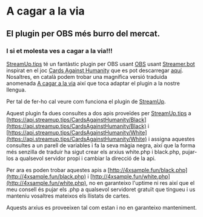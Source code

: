 # A cagar a la via
## El plugin per OBS més burro del mercat.
###  I si et molesta ves a cagar a la via!!!

[StreamUp.tips](https://streamup.tips/) té un fantàstic plugin per OBS usant [OBS](https://obsproject.com) usant [Streamer.bot](https://streamer.bot) inspirat en el joc [Cards Against Humanity](https://www.cardsagainsthumanity.com) que es pot descarregar [aquí](https://streamup.tips/product/cards-against-humanity).
Nosaltres, en català podem trobar una magnífica versió traduida anomenada [A cagar a la via](https://acagar.cat) així que toca adaptar el plugin a la nostre llengua.

Per tal de fer-ho cal veure com funciona el plugin de [StreamUp](https://streamup.tips/).

Aquest plugin fa dues consultes a dos apis proveïdes per [StreamUp.tips](https://streamup.tips/) a [https://api.streamup.tips/CardsAgainstHumanity/Black](https://api.streamup.tips/CardsAgainstHumanity/Black) i [https://api.streamup.tips/CardsAgainstHumanity/White](https://api.streamup.tips/CardsAgainstHumanity/White) i assigna aquestes consultes a un parell de variables i fa la seva màgia negra, així que la forma més senzilla de traduir ha sigut crear els arxius white.php i black.php, pujar-los a qualsevol servidor propi i cambiar la direcció de la api.

Per ara es poden trobar aquestes apis a [http://4xsample.fun/black.php](http://4xsample.fun/black.php) i [http://4xsample.fun/white.php](http://4xsample.fun/white.php), no en garanteixo l'uptime ni res així que el meu consell és pujar els .php a qualsevol servidoret gratuït que tingueu i us manteniu vosaltres mateixos els llistats de cartes.

Aquests arxius es proveeixen tal com estan i no en garanteixo manteniment.
